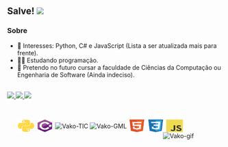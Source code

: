 ## Salve! <img src="https://raw.githubusercontent.com/iampavangandhi/iampavangandhi/master/gifs/Hi.gif" width="30px"></h2>

### Sobre

- 💾 Interesses: Python, C# e JavaScript (Lista a ser atualizada mais para frente).
- 👨‍💻 Estudando programação.
- 🌱 Pretendo no futuro cursar a faculdade de Ciências da Computação ou Engenharia de Software (Ainda indeciso).
</br>
<div>

  <a href="https://github.com/vaaako">
     <img height="180em" src="https://github-readme-stats.vercel.app/api?username=vaako&show_icons=true&theme=radical&include_all_commits=true&count_private=true"/>
  
  <a href="https://github.com/anuraghazra/github-readme-stats">
  <img height="180em" src="https://github-readme-stats.vercel.app/api/top-langs/?username=vaaako&layout=compact&langs_count=8&theme=radical" />
</a>
  
  <a href="https://github.com/anuraghazra/github-readme-stats">
  <img height="180em" src="https://github-readme-stats.vercel.app/api/pin/?username=vaaako&repo=Primeiros-Passos&layout=compact&langs_count=8&theme=radical" />
</a>


##

<div>
<div style="display: inline_block"><br>
⠀⠀  
<img align="center" alt="Vako-Py" height="30" width="40" src="https://raw.githubusercontent.com/devicons/devicon/master/icons/python/python-plain.svg">
  <img align="center" alt="Vako-Csharp" height="30" width="40" src="https://raw.githubusercontent.com/devicons/devicon/master/icons/csharp/csharp-original.svg">
  

  <img align="center" alt="Vako-TIC" height="40" width="40" src="https://cdn.discordapp.com/attachments/722266734115029065/833339104921518080/tic.png">


  <img align="center" alt="Vako-GML" height="40" width="40" src="https://cdn.discordapp.com/attachments/722266734115029065/833336953419857930/game-maker.png">


  <img align="center" alt="Vako-HTML" height="30" width="40" src="https://raw.githubusercontent.com/devicons/devicon/master/icons/html5/html5-original.svg">
  <img align="center" alt="Vako-CSS" height="30" width="40" src="https://raw.githubusercontent.com/devicons/devicon/master/icons/css3/css3-original.svg">
  <img align="center" alt="Vako-JS" height="30" width="40" src="https://raw.githubusercontent.com/devicons/devicon/master/icons/javascript/javascript-original.svg">
  
  <img align="right" alt="Vako-gif" height="140" width="140" src="https://cdn.discordapp.com/attachments/722266734115029065/833325236753006632/kukuGIFin.gif">
  
  
##
  
